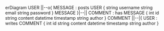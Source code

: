 erDiagram
    USER ||--o{ MESSAGE : posts
    USER {
        string username
        string email
        string password
    }
    MESSAGE }|--|| COMMENT : has
    MESSAGE {
        int id
        string content
        datetime timestamp
        string author
    }
    COMMENT ||--|{ USER : writes
    COMMENT {
        int id 
        string content
        datetime timestamp
        string author
    }
